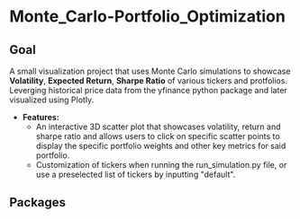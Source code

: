 # Monte_Carlo-Portfolio_Optimization

## Goal 
A small visualization project that uses Monte Carlo simulations to showcase **Volatility**, **Expected Return**, **Sharpe Ratio** of various tickers and protfolios. Leverging historical price data from the yfinance python package and later visualized using Plotly. 

- **Features:**
  - An interactive 3D scatter plot that showcases volatility, return and sharpe ratio and allows users to click on specific scatter points to display the specific portfolio weights and other key metrics for said portfolio.
  - Customization of tickers when running the run_simulation.py file, or use a preselected list of tickers by inputting "default".

## Packages

